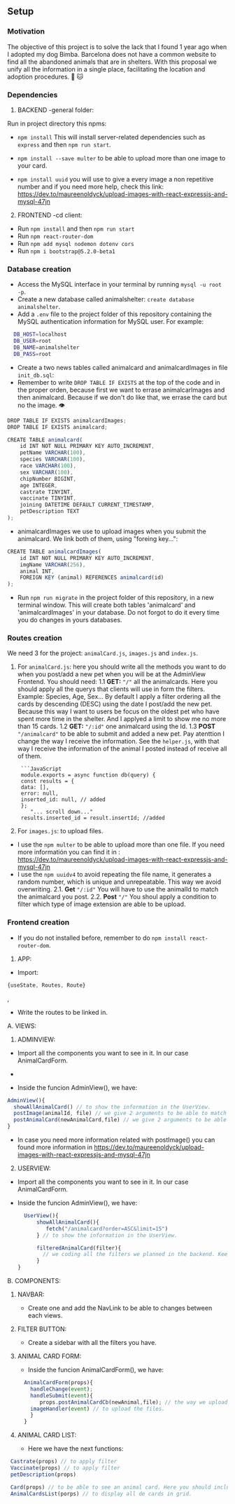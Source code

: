 ## Setup

### Motivation

The objective of this project is to solve the lack that I found 1 year ago when I adopted my dog ​​Bimba.
Barcelona does not have a common website to find all the abandoned animals that are in shelters.
With this proposal we unify all the information in a single place, facilitating the location and adoption procedures. :dog: :cat:

### Dependencies

1. BACKEND -general folder:

Run in project directory this npms:

- `npm install` This will install server-related dependencies such as `express` and then `npm run start`.

- `npm install --save multer` to be able to upload more than one image to your card.
- `npm install uuid` you will use to give a every image a non repetitive number and if you need more help, check this link:  
  https://dev.to/maureenoldyck/upload-images-with-react-expressjs-and-mysql-47jn

2. FRONTEND -cd client:

- Run `npm install` and then `npm run start`
- Run `npm react-router-dom`
- Run `npm add mysql nodemon dotenv cors` 
- Run `npm i bootstrap@5.2.0-beta1` 

### Database creation

- Access the MySQL interface in your terminal by running `mysql -u root -p`.
- Create a new database called animalshelter: `create database animalshelter`.
- Add a `.env` file to the project folder of this repository containing the MySQL authentication information for MySQL user. For example:

```bash
  DB_HOST=localhost
  DB_USER=root
  DB_NAME=animalshelter
  DB_PASS=root
```

- Create a two news tables called animalcard and animalcardImages in file `init_db.sql`:
- Remember to write `DROP TABLE IF EXISTS` at the top of the code and in the proper orden, because first we want to errase animalcarImages and then animalcard. Because if we don't do like that, we errase the card but no the image. :eye:

```JavaScript
DROP TABLE IF EXISTS animalcardImages;
DROP TABLE IF EXISTS animalcard;
```

```JavaScript
CREATE TABLE animalcard(
    id INT NOT NULL PRIMARY KEY AUTO_INCREMENT,
    petName VARCHAR(100),
    species VARCHAR(100),
    race VARCHAR(100),
    sex VARCHAR(100),
    chipNumber BIGINT,
    age INTEGER,
    castrate TINYINT,
    vaccinate TINYINT,
    joining DATETIME DEFAULT CURRENT_TIMESTAMP,
    petDescription TEXT
);
```

- animalcardImages we use to upload images when you submit the animalcard. We link both of them, using "foreing key...": 

```JavaScript
CREATE TABLE animalcardImages(
    id INT NOT NULL PRIMARY KEY AUTO_INCREMENT,
    imgName VARCHAR(256),
    animal INT,
    FOREIGN KEY (animal) REFERENCES animalcard(id)
);
```

- Run `npm run migrate` in the project folder of this repository, in a new terminal window. This will create both tables 'animalcard' and 'animalcardImages' in your database. Do not forgot to do it every time you do changes in yours databases.

### Routes creation

We need 3 for the project: `animalCard.js`, `images.js` and `index.js`.

1.  For `animalCard.js`: here you should write all the methods you want to do when you post/add a new pet when you will be at the AdminView Frontend.
    You should need:
    1.1 **GET:** `"/"` all the animalcards.
    Here you should apply all the querys that clients will use in form the filters. Example: Species, Age, Sex...
    By default I apply a filter ordering all the cards by descending (DESC) using the date I post/add the new pet. Because this way I want to users be focus on the oldest pet who have spent more time in the shelter. And I applyed a limit to show me no more than 15 cards.
    1.2 **GET:** `"/:id"` one animalcard using the Id.
    1.3 **POST** `"/animalcard"` to be able to submit and added a new pet. Pay atenttion I change the way I receive the information. See the `helper.js`, with that way I receive the information of the animal I posted instead of receive all of them.

         ```JavaScript
         module.exports = async function db(query) {
         const results = {
         data: [],
         error: null,
         inserted_id: null, // added
         };
            "... scroll down..."
         results.inserted_id = result.insertId; //added

2.  For `images.js`: to upload files.

- I use the `npm multer` to be able to upload more than one file. If you need more informatión you can find it in : https://dev.to/maureenoldyck/upload-images-with-react-expressjs-and-mysql-47jn
- I use the `npm uuidv4` to avoid repeating the file name, it generates a random number, which is unique and unrepeatable. This way we avoid overwriting.
  2.1. **Get** `"/:id"` You will have to use the animalId to match the animalcard you post.
  2.2. **Post** `"/"` You shoul apply a condition to filter which type of image extension are able to be upload.

### Frontend creation

- If you do not installed before, remember to do `npm install react-router-dom`.

1. APP:

- Import:

```JavaScript
{useState, Routes, Route}
```

,

- Write the routes to be linked in.

A. VIEWS:

1. ADMINVIEW:

- Import all the components you want to see in it. In our case AnimalCardForm.
-

- Inside the funcion AdminView(), we have:

```Javascript
AdminView(){
  showAllAnimalCard() // to show the information in the UserView.
  postImage(animalId, file) // we give 2 arguments to be able to match file with the correct animal
  postAnimalCard(newAnimalCard,file) // we give 2 arguments to be able to match file with the correct file uploaded.
}
```

- In case you need more information related with postImage() you can found more information in https://dev.to/maureenoldyck/upload-images-with-react-expressjs-and-mysql-47jn

2. USERVIEW:

- Import all the components you want to see in it. In our case AnimalCardForm.

- Inside the funcion AdminView(), we have:

  ```Javascript
    UserView(){
        showAllAnimalCard(){
           fetch("/animalcard?order=ASC&limit=15")
        } // to show the information in the UserView.

        filteredAnimalCard(filter){
          // we coding all the filters we planned in the backend. Keep in mind I wanted to ordered all the cards DESC.
        }
  }
  ```

B. COMPONENTS:

1. NAVBAR:

   - Create one and add the NavLink to be able to changes between each views.

2. FILTER BUTTON:

   - Create a sidebar with all the filters you have.

3. ANIMAL CARD FORM:

   - Inside the funcion AnimalCardForm(), we have:

   ```Javascript
     AnimalCardForm(props){
       handleChange(event);
       handleSubmit(event){
          props.postAnimalCardCb(newAnimal,file); // the way we upload both of them at the same time.
       imageHandler(event) // to upload the files.
       }
     }
   ```

4. ANIMAL CARD LIST:

   - Here we have the next functions:

```Javascript
 Castrate(props) // to apply filter
 Vaccinate(props) // to apply filter
 petDescription(props)

 Card(props) // to be able to see an animal card. Here you should include a division to watch the files.
 AnimalCardsList(porps) // to display all de cards in grid.
```
